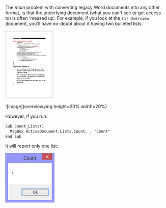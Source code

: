 
The *main* problem with converting legacy Word documents into any other format, is that the underlying document (what you can't see or get access to) is often 'messed up'. For example, if you look at the ``(1) Overview`` document, you'll have no-doubt about it having two bulleted lists.

<img src="overview.png" width="30%" height="30%">

![image](overview.png height=20% width=20%)

However, if you run:

```
Sub Count_Lists()
  MsgBox ActiveDocument.Lists.Count, , "Count"
End Sub
```

It will report only one list:

![image](count.png)

